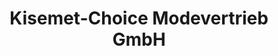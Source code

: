 ---
title: "Kisemet-Choice Modevertrieb GmbH"
url: /rheinfelden-baden/kisemet-choice-modevertrieb-gmbh/
shop: Kleidung
---